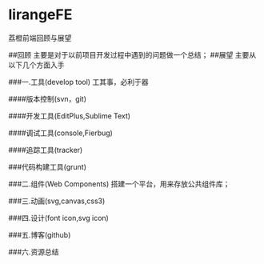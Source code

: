 lirangeFE
=========

荔橙前端回顾与展望

##回顾
主要是对于以前项目开发过程中遇到的问题做一个总结；
##展望
主要从以下几个方面入手

###一.工具(develop tool)
工其事，必利于器

####版本控制(svn，git)

####开发工具(EditPlus,Sublime Text)

####调试工具(console,Fierbug)

####追踪工具(tracker)

###代码构建工具(grunt)

###二.组件(Web Components)
搭建一个平台，用来存放公共组件库；

###三.动画(svg,canvas,css3)

###四.设计(font icon,svg icon)

###五.博客(github)

###六.资源总结
